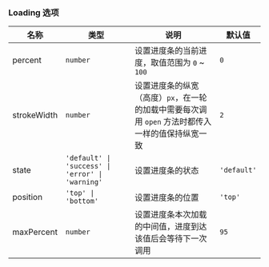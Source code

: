 ### Loading 选项

| 名称        | 类型   | 说明                                                                                         | 默认值    |
| ----------- | ------ | -------------------------------------------------------------------------------------------- | --------- |
| percent     | `number` | 设置进度条的当前进度，取值范围为 `0` ~ `100`                                                     | `0`         |
| strokeWidth | `number` | 设置进度条的纵宽（高度）`px`，在一轮的加载中需要每次调用 `open` 方法时都传入一样的值保持纵宽一致 | `2`         |
| state       | `'default' \| 'success' \| 'error' \| 'warning'` | 设置进度条的状态                         | `'default'` |
| position    | `'top' \| 'bottom'` | 设置进度条的位置                                                | `'top'`     |
| maxPercent  | `number` | 设置进度条本次加载的中间值，进度到达该值后会等待下一次调用                                   | `95`        |
